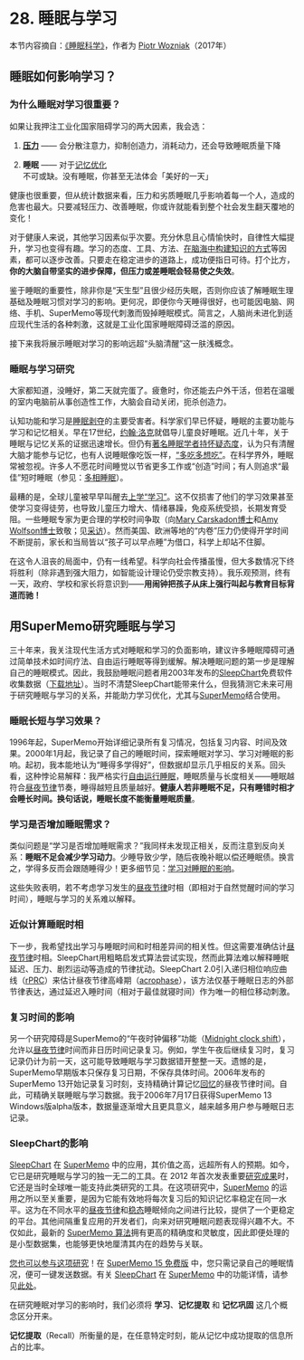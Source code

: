 # 28. 睡眠与学习

本节内容摘自：[《睡眠科学》](https://supermemo.guru/wiki/Science_of_sleep)，作者为 [Piotr Wozniak](https://supermemo.guru/wiki/Piotr_Wozniak)（2017年）

## 睡眠如何影响学习？

### 为什么睡眠对学习很重要？

如果让我押注工业化国家阻碍学习的两大因素，我会选：

1. [**压力**](https://supermemo.guru/wiki/Factors_that_affect_sleep#Stress) —— 会分散注意力，抑制创造力，消耗动力，还会导致睡眠质量下降

2. **睡眠** —— 对于[记忆优化](https://supermemo.guru/wiki/Neural_optimization_in_sleep)不可或缺。没有睡眠，你甚至无法体会「美好的一天」

健康也很重要，但从统计数据来看，压力和劣质睡眠几乎影响着每一个人，造成的危害也最大。只要减轻压力、改善睡眠，你或许就能看到整个社会发生翻天覆地的变化！

对于健康人来说，其他学习因素似乎次要。充分休息且心情愉快时，自律性大幅提升，学习也变得有趣。学习的态度、工具、方法、[在脑海中构建知识的方式](https://supermemo.guru/wiki/20_rules)等因素，都可以逐步改善。只要走在稳定进步的道路上，成功便指日可待。打个比方，**你的大脑自带坚实的进步保障，但压力或差睡眠会轻易使之失效**。

鉴于睡眠的重要性，除非你是“天生型”且很少经历失眠，否则你应该了解睡眠生理基础及睡眠习惯对学习的影响。更何况，即便你今天睡得很好，也可能因电脑、网络、手机、SuperMemo等现代刺激而毁掉睡眠模式。简言之，人脑尚未进化到适应现代生活的各种刺激，这就是工业化国家睡眠障碍泛滥的原因。

接下来我将展示睡眠对学习的影响远超“头脑清醒”这一肤浅概念。

### 睡眠与学习研究

大家都知道，没睡好，第二天就完蛋了。疲惫时，你还能去户外干活，但若在温暖的室内电脑前从事创造性工作，大脑会自动关闭，扼杀创造力。

认知功能和学习是[睡眠剥夺](https://supermemo.guru/wiki/Sleep_deprivation)的主要受害者。科学家们早已怀疑，睡眠的主要功能与学习和记忆相关。早在17世纪，[约翰·洛克](http://en.wikipedia.org/wiki/John_Locke)就倡导儿童良好睡眠。近几十年，关于睡眠与记忆关系的证据迅速增长。但仍有[著名睡眠学者持怀疑态度](https://supermemo.guru/wiki/Sleep_and_memory:_Dr_Jerome_Siegel_and_Dr_Robert_Vertes#Robert_Vertes_and_Jerome_Siegel)，认为只有清醒大脑才能参与记忆，也有人说睡眠像吃饭一样，[“多吃多想吃”](https://supermemo.guru/wiki/How_long_should_we_sleep%3F#Jim_Horne_and_Daniel_Kripke)。在科学界外，睡眠常被忽视。许多人不愿花时间睡觉以节省更多工作或“创造”时间；有人则追求“最佳”短时睡眠（参见：[多相睡眠](https://supermemo.guru/wiki/Science_of_polyphasic_sleep)）。

最糟的是，全球儿童被早早叫醒去[上学“学习”](https://supermemo.guru/wiki/Good_sleep,_good_learning,_good_life#Sleep_and_school)。这不仅损害了他们的学习效果甚至使学习变得徒劳，也导致儿童压力增大、情绪暴躁，免疫系统受损，长期发育受阻。一些睡眠专家为更合理的学校时间争取（向[Mary Carskadon博士](http://research.brown.edu/myresearch/Mary_Carskadon)和[Amy Wolfson博士](http://www.thepulsemag.com/wordpress/2008/01/0208-focus-on-faculty-amy-wolfson)致敬；见[采访](http://www.pbs.org/wgbh/pages/frontline/shows/teenbrain/interviews/carskadon.html)）。然而美国、欧洲等地的“内卷”压力仍使得开学时间不断提前，家长和当局皆以“孩子可以早点睡”为借口，科学上却站不住脚。

在这令人沮丧的局面中，仍有一线希望。科学向社会传播虽慢，但大多数情况下终将胜利（除非遇到强大阻力，如智能设计理论仍受宗教支持）。我乐观预测，终有一天，政府、学校和家长将意识到——**用闹钟把孩子从床上强行叫起与教育目标背道而驰！**

## 用SuperMemo研究睡眠与学习

三十年来，我关注现代生活方式对睡眠和学习的负面影响，建议许多睡眠障碍可通过简单技术如时间疗法、自由运行睡眠等得到缓解。解决睡眠问题的第一步是理解自己的睡眠模式。因此，我鼓励睡眠问题者用2003年发布的[SleepChart](https://supermemo.guru/wiki/SleepChart)免费软件收集数据（[下载地址](http://www.super-memory.com/articles/sleepchart.htm)）。当时不清楚SleepChart能带来什么，但我猜测它未来可用于研究睡眠与学习的关系，并能助力学习优化，尤其与[SuperMemo](https://supermemo.guru/wiki/SuperMemo)结合使用。

### 睡眠长短与学习效果？

1996年起，SuperMemo开始详细记录所有复习情况，包括复习内容、时间及效果。2000年1月起，我记录了自己的睡眠时间，探索睡眠对学习、学习对睡眠的影响。起初，我本能地认为“睡得多学得好”，但数据却显示几乎相反的关系。回头看，这种悖论易解释：我严格实行[自由运行睡眠](https://supermemo.guru/wiki/Formula_for_good_sleep:_free_running_sleep)，睡眠质量与长度相关——睡眠越符合[昼夜节律](https://supermemo.guru/wiki/Circadian)节奏，睡得越短且质量越好。**健康人若非睡眠不足，只有睡错时相才会睡长时间。换句话说，睡眠长度不能衡量睡眠质量**。

### 学习是否增加睡眠需求？

类似问题是“学习是否增加睡眠需求？”我同样未发现正相关，反而注意到反向关系：**睡眠不足会减少学习动力**。少睡导致少学，随后夜晚补眠以偿还睡眠债。换言之，学得多反而会跟随睡得少！更多细节见：[学习对睡眠的影响](https://supermemo.guru/wiki/Good_sleep,_good_learning,_good_life#Impact_of_learning_on_sleep)。

这些失败表明，若不考虑学习发生的[昼夜节律](https://supermemo.guru/wiki/Circadian)时相（即相对于自然觉醒时间的学习时间），睡眠与学习的关系难以解释。

### 近似计算睡眠时相

下一步，我希望找出学习与睡眠时间和时相差异间的相关性。但这需要准确估计[昼夜节律](https://supermemo.guru/wiki/Circadian)时相。SleepChart用粗略启发式算法尝试实现，然而此算法难以解释睡眠延迟、压力、剧烈运动等造成的节律扰动。SleepChart 2.0引入递归相位响应曲线（[rPRC](https://supermemo.guru/wiki/How_do_we_fall_asleep%3F#Recursive_phase_response_curve_(rPRC))）来估计昼夜节律高峰期（[acrophase](https://supermemo.guru/wiki/Good_sleep,_good_learning,_good_life:_Glossary#acrophase)），该方法仅基于睡眠日志的外部节律表达，通过延迟入睡时间（相对于最佳就寝时间）作为唯一的相位移动刺激。

### 复习时间的影响

另一个研究障碍是SuperMemo的“午夜时钟偏移”功能（[Midnight clock shift](http://help.supermemo.org/wiki/Learning_tab_in_Options#Midnight_clock_shift)），允许以[昼夜节律](https://supermemo.guru/wiki/Circadian)时间而非日历时间记录复习。例如，学生午夜后继续复习时，复习记录仍计为前一天，这可能导致睡眠与学习数据错开整整一天。遗憾的是，SuperMemo早期版本只保存复习日期，不保存具体时间。2006年发布的SuperMemo 13开始记录复习时刻，支持精确计算记忆[回忆](https://supermemo.guru/wiki/Recall)的昼夜节律时间。自此，可精确关联睡眠与学习数据。我于2006年7月17日获得SuperMemo 13 Windows版alpha版本，数据量逐渐增大且更具意义，越来越多用户参与睡眠日志记录。

### SleepChart的影响

[SleepChart](https://supermemo.guru/wiki/SleepChart) 在 [SuperMemo](https://supermemo.guru/wiki/SuperMemo) 中的应用，其价值之高，远超所有人的预期。如今，它已是研究睡眠与学习的独一无二的工具。在 2012 年首次发表重要[研究成果](http://super-memory.com/articles/sleep.htm)时，它还是当时全球唯一能支持此类研究的工具。在这项研究中，[SuperMemo](https://supermemo.guru/wiki/SuperMemo) 的运用之所以至关重要，是因为它能有效地将每次复习后的知识记忆率稳定在同一水平。这为在不同水平的[昼夜节律](https://supermemo.guru/wiki/Circadian)和[稳态](https://supermemo.guru/wiki/Homeostatic)睡眠倾向之间进行比较，提供了一个更稳定的平台。其他间隔重复应用的开发者们，向来对研究睡眠问题表现得兴趣不大。不仅如此，最新的 [SuperMemo 算法](http://help.supermemo.org/SuperMemo_Algorith)拥有更高的精确度和灵敏度，因此即便处理的是小型数据集，也能够更快地厘清其内在的趋势与关联。

[您也可以参与这项研究](http://www.super-memory.com/articles/sleep-research-invitation.htm)！在 [SuperMemo 15 免费版](http://www.super-memo.com/supermemo15.html) 中，您只需记录自己的睡眠情况，便可一键发送数据。有关 [SleepChart](https://supermemo.guru/wiki/SleepChart) 在 [SuperMemo](https://supermemo.guru/wiki/SuperMemo) 中的功能详情，请参见[此处](http://help.supermemo.org/wiki/Sleep_Chart)。

在研究睡眠对学习的影响时，我们必须将 **学习**、**记忆提取** 和 **记忆巩固** 这几个概念区分开来。

**记忆提取**（Recall）所衡量的是，在任意特定时刻，能从记忆中成功提取的信息所占的比率。